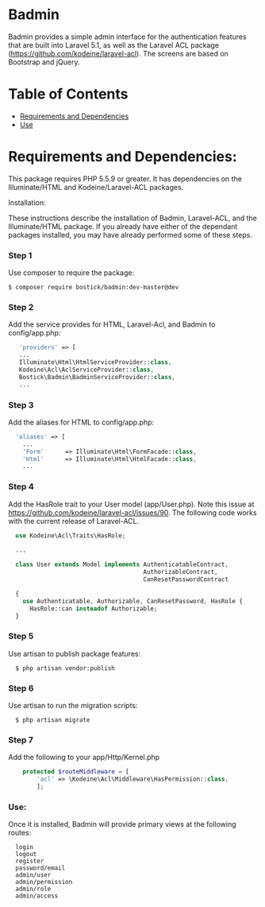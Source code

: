 # Badmin

Badmin provides a simple admin interface for the authentication features that are built into Laravel 5.1, as well as the Laravel ACL package (https://github.com/kodeine/laravel-acl). The screens are based on Bootstrap and jQuery.

# Table of Contents
* [Requirements and Dependencies](#requirements)
* [Use](#use)


# <a name="requirements"></a>Requirements and Dependencies:

This package requires PHP 5.5.9 or greater. It has dependencies on the  Illuminate/HTML and Kodeine/Laravel-ACL packages.

Installation:

These instructions describe the installation of Badmin, Laravel-ACL, and the Illuminate/HTML package. If you already have either of the dependant packages installed, you may have already performed some of these steps.

### Step 1

Use composer to require the package:

```
$ composer require bostick/badmin:dev-master@dev
```

### Step 2

Add the service provides for HTML, Laravel-Acl, and Badmin to config/app.php:

 ```php
    'providers' => [
    ...
    Illuminate\Html\HtmlServiceProvider::class,
    Kodeine\Acl\AclServiceProvider::class,
    Bostick\Badmin\BadminServiceProvider::class,
    ...
```

### Step 3

Add the aliases for HTML to config/app.php:

```php
  'aliases' => [
    ...
    'Form'      => Illuminate\Html\FormFacade::class,
    'Html'      => Illuminate\Html\HtmlFacade::class,
    ...
```

### Step 4

Add the HasRole trait to your User model (app/User.php). Note this issue at https://github.com/kodeine/laravel-acl/issues/90. The following code works with the current release of Laravel-ACL.

```php
  use Kodeine\Acl\Traits\HasRole;

  ...
  
  class User extends Model implements AuthenticatableContract,
                                      AuthorizableContract,
                                      CanResetPasswordContract

  {
    use Authenticatable, Authorizable, CanResetPassword, HasRole {
      HasRole::can insteadof Authorizable;
  }
```                                                                                                  
### Step 5

Use artisan to publish package features:

```
  $ php artisan vendor:publish
```

### Step 6

Use artisan to run the migration scripts:

```
  $ php artisan migrate
```

### Step 7

Add the following to your app/Http/Kernel.php

```php
    protected $routeMiddleware = [
        'acl' => \Kodeine\Acl\Middleware\HasPermission::class,
        ];
```

### <a name="use"></a>Use:

Once it is installed, Badmin will provide primary views at the following routes:

```
  login
  logout
  register
  password/email
  admin/user
  admin/permission
  admin/role
  admin/access
```


